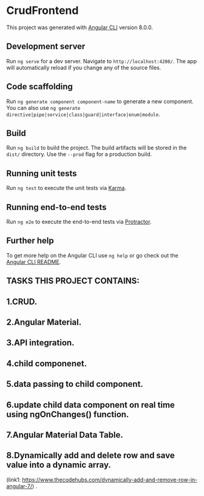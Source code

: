 # CrudFrontend

This project was generated with [Angular CLI](https://github.com/angular/angular-cli) version 8.0.0.

## Development server

Run `ng serve` for a dev server. Navigate to `http://localhost:4200/`. The app will automatically reload if you change any of the source files.

## Code scaffolding

Run `ng generate component component-name` to generate a new component. You can also use `ng generate directive|pipe|service|class|guard|interface|enum|module`.

## Build

Run `ng build` to build the project. The build artifacts will be stored in the `dist/` directory. Use the `--prod` flag for a production build.

## Running unit tests

Run `ng test` to execute the unit tests via [Karma](https://karma-runner.github.io).

## Running end-to-end tests

Run `ng e2e` to execute the end-to-end tests via [Protractor](http://www.protractortest.org/).

## Further help

To get more help on the Angular CLI use `ng help` or go check out the [Angular CLI README](https://github.com/angular/angular-cli/blob/master/README.md).

## TASKS THIS PROJECT CONTAINS:

## 1.CRUD.

## 2.Angular Material.

## 3.API integration.

## 4.child componenet.

## 5.data passing to child component.

## 6.update child data component on real time using ngOnChanges() function.

## 7.Angular Material Data Table.

## 8.Dynamically add and delete row and save value into a dynamic array.

(link1: https://www.thecodehubs.com/dynamically-add-and-remove-row-in-angular-7/) .
